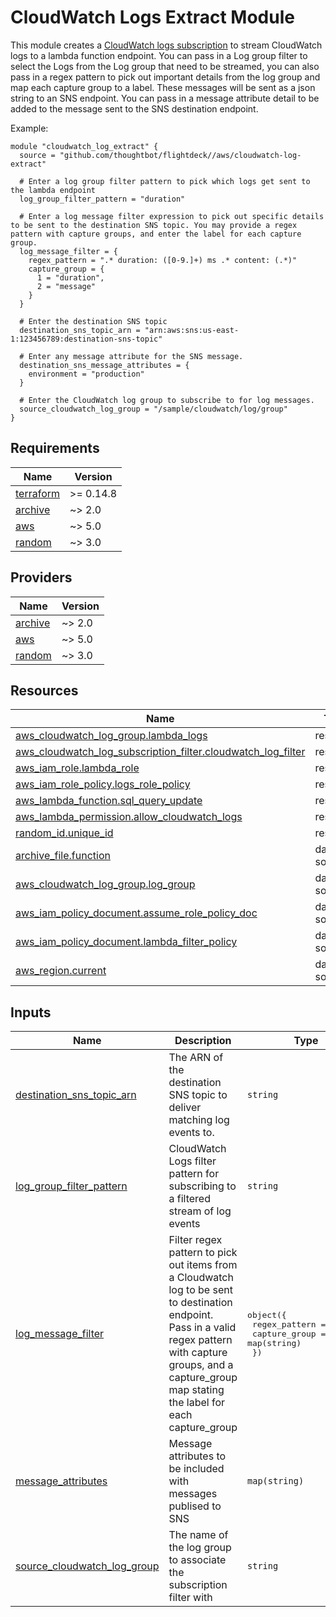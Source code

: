 # CloudWatch Logs Extract Module

This module creates a [CloudWatch logs subscription](https://docs.aws.amazon.com/AmazonCloudWatch/latest/logs/SubscriptionFilters.html#LambdaFunctionExample) to stream CloudWatch logs to a lambda function endpoint. You can pass in a Log group filter to select the Logs from the Log group that need to be streamed, you can also pass in a regex pattern to pick out important details from the log group and map each capture group to a label.
These messages will be sent as a json string to an SNS endpoint. You can pass in a message attribute detail to be added to the message sent to the SNS destination endpoint.


Example:

```
module "cloudwatch_log_extract" {
  source = "github.com/thoughtbot/flightdeck//aws/cloudwatch-log-extract"
  
  # Enter a log group filter pattern to pick which logs get sent to the lambda endpoint
  log_group_filter_pattern = "duration"

  # Enter a log message filter expression to pick out specific details to be sent to the destination SNS topic. You may provide a regex pattern with capture groups, and enter the label for each capture group.
  log_message_filter = {
    regex_pattern = ".* duration: ([0-9.]+) ms .* content: (.*)"
    capture_group = {
      1 = "duration",
      2 = "message"
    }
  }

  # Enter the destination SNS topic
  destination_sns_topic_arn = "arn:aws:sns:us-east-1:123456789:destination-sns-topic"

  # Enter any message attribute for the SNS message.
  destination_sns_message_attributes = {
    environment = "production"
  }

  # Enter the CloudWatch log group to subscribe to for log messages.
  source_cloudwatch_log_group = "/sample/cloudwatch/log/group"
}
```

<!-- BEGIN_TF_DOCS -->
## Requirements

| Name | Version |
|------|---------|
| <a name="requirement_terraform"></a> [terraform](#requirement\_terraform) | >= 0.14.8 |
| <a name="requirement_archive"></a> [archive](#requirement\_archive) | ~> 2.0 |
| <a name="requirement_aws"></a> [aws](#requirement\_aws) | ~> 5.0 |
| <a name="requirement_random"></a> [random](#requirement\_random) | ~> 3.0 |

## Providers

| Name | Version |
|------|---------|
| <a name="provider_archive"></a> [archive](#provider\_archive) | ~> 2.0 |
| <a name="provider_aws"></a> [aws](#provider\_aws) | ~> 5.0 |
| <a name="provider_random"></a> [random](#provider\_random) | ~> 3.0 |

## Resources

| Name | Type |
|------|------|
| [aws_cloudwatch_log_group.lambda_logs](https://registry.terraform.io/providers/hashicorp/aws/latest/docs/resources/cloudwatch_log_group) | resource |
| [aws_cloudwatch_log_subscription_filter.cloudwatch_log_filter](https://registry.terraform.io/providers/hashicorp/aws/latest/docs/resources/cloudwatch_log_subscription_filter) | resource |
| [aws_iam_role.lambda_role](https://registry.terraform.io/providers/hashicorp/aws/latest/docs/resources/iam_role) | resource |
| [aws_iam_role_policy.logs_role_policy](https://registry.terraform.io/providers/hashicorp/aws/latest/docs/resources/iam_role_policy) | resource |
| [aws_lambda_function.sql_query_update](https://registry.terraform.io/providers/hashicorp/aws/latest/docs/resources/lambda_function) | resource |
| [aws_lambda_permission.allow_cloudwatch_logs](https://registry.terraform.io/providers/hashicorp/aws/latest/docs/resources/lambda_permission) | resource |
| [random_id.unique_id](https://registry.terraform.io/providers/hashicorp/random/latest/docs/resources/id) | resource |
| [archive_file.function](https://registry.terraform.io/providers/hashicorp/archive/latest/docs/data-sources/file) | data source |
| [aws_cloudwatch_log_group.log_group](https://registry.terraform.io/providers/hashicorp/aws/latest/docs/data-sources/cloudwatch_log_group) | data source |
| [aws_iam_policy_document.assume_role_policy_doc](https://registry.terraform.io/providers/hashicorp/aws/latest/docs/data-sources/iam_policy_document) | data source |
| [aws_iam_policy_document.lambda_filter_policy](https://registry.terraform.io/providers/hashicorp/aws/latest/docs/data-sources/iam_policy_document) | data source |
| [aws_region.current](https://registry.terraform.io/providers/hashicorp/aws/latest/docs/data-sources/region) | data source |

## Inputs

| Name | Description | Type | Default | Required |
|------|-------------|------|---------|:--------:|
| <a name="input_destination_sns_topic_arn"></a> [destination\_sns\_topic\_arn](#input\_destination\_sns\_topic\_arn) | The ARN of the destination SNS topic to deliver matching log events to. | `string` | n/a | yes |
| <a name="input_log_group_filter_pattern"></a> [log\_group\_filter\_pattern](#input\_log\_group\_filter\_pattern) | CloudWatch Logs filter pattern for subscribing to a filtered stream of log events | `string` | `""` | no |
| <a name="input_log_message_filter"></a> [log\_message\_filter](#input\_log\_message\_filter) | Filter regex pattern to pick out items from a Cloudwatch log to be sent to destination endpoint. Pass in a valid regex pattern with capture groups, and a capture\_group map stating the label for each capture\_group | <pre>object({<br>    regex_pattern = string,<br>    capture_group = map(string)<br>  })</pre> | <pre>{<br>  "capture_group": {},<br>  "regex_pattern": ""<br>}</pre> | no |
| <a name="input_message_attributes"></a> [message\_attributes](#input\_message\_attributes) | Message attributes to be included with messages publised to SNS | `map(string)` | `{}` | no |
| <a name="input_source_cloudwatch_log_group"></a> [source\_cloudwatch\_log\_group](#input\_source\_cloudwatch\_log\_group) | The name of the log group to associate the subscription filter with | `string` | n/a | yes |
<!-- END_TF_DOCS -->
